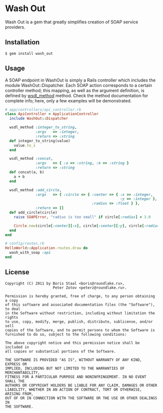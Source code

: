 Wash Out
========

Wash Out is a gem that greatly simplifies creation of SOAP service providers.

Installation
------------

    $ gem install wash_out

Usage
-----

A SOAP endpoint in WashOut is simply a Rails controller which includes the module WashOut::Dispatcher. Each SOAP
action corresponds to a certain controller method; this mapping, as well as the argument definition, is defined
by [wsdl_method][] method. Check the method documentation for complete info; here,
only a few examples will be demonstrated.

  [wsdl_method]: #

```ruby
# app/controllers/api_controller.rb
class ApiController < ApplicationController
  include WashOut::Dispatcher

  wsdl_method :integer_to_string,
              :args   => :integer,
              :return => :string
  def integer_to_string(value)
    value.to_s
  end

  wsdl_method :concat,
              :args   => { :a => :string, :b => :string }
              :return => :string
  def concat(a, b)
    a + b
  end

  wsdl_method :add_circle,
              :args   => { :circle => { :center => { :x => :integer,
                                                     :y => :integer },
                                        :radius => :float } },
              :return => []
  def add_circle(circle)
    raise SOAPError, "radius is too small" if circle[:radius] < 3.0

    Circle.new(circle[:center][:x], circle[:center][:y], circle[:radius])
  end
end
```

```ruby
# config/routes.rb
HelloWorld::Application.routes.draw do
  wash_with_soap :api
end
```

License
-------

    Copyright (C) 2011 by Boris Staal <boris@roundlake.ru>,
                          Peter Zotov <peterz@roundlake.ru>.

    Permission is hereby granted, free of charge, to any person obtaining a copy
    of this software and associated documentation files (the "Software"), to deal
    in the Software without restriction, including without limitation the rights
    to use, copy, modify, merge, publish, distribute, sublicense, and/or sell
    copies of the Software, and to permit persons to whom the Software is
    furnished to do so, subject to the following conditions:

    The above copyright notice and this permission notice shall be included in
    all copies or substantial portions of the Software.

    THE SOFTWARE IS PROVIDED "AS IS", WITHOUT WARRANTY OF ANY KIND, EXPRESS OR
    IMPLIED, INCLUDING BUT NOT LIMITED TO THE WARRANTIES OF MERCHANTABILITY,
    FITNESS FOR A PARTICULAR PURPOSE AND NONINFRINGEMENT. IN NO EVENT SHALL THE
    AUTHORS OR COPYRIGHT HOLDERS BE LIABLE FOR ANY CLAIM, DAMAGES OR OTHER
    LIABILITY, WHETHER IN AN ACTION OF CONTRACT, TORT OR OTHERWISE, ARISING FROM,
    OUT OF OR IN CONNECTION WITH THE SOFTWARE OR THE USE OR OTHER DEALINGS IN
    THE SOFTWARE.
